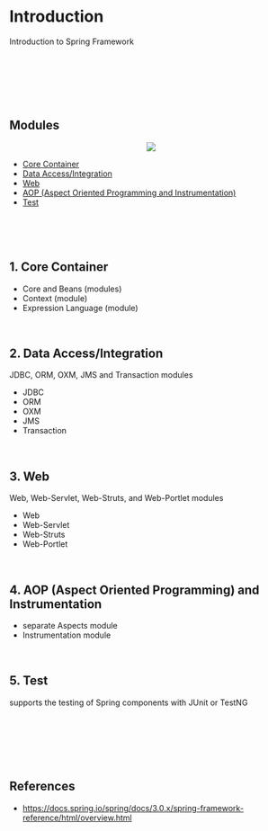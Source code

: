 # Introduction
Introduction to Spring Framework

<br><br><br>
<br><br>



## Modules

<p align="center">
  <img src="https://docs.spring.io/spring/docs/3.0.x/spring-framework-reference/html/images/spring-overview.png" />
</p>

* [Core Container](#1-core-container)
* [Data Access/Integration](#2-data-accessintegration)
* [Web](#3-web)
* [AOP (Aspect Oriented Programming and Instrumentation)](#4-aop-aspect-oriented-programming-and-instrumentation)
* [Test](#5-test)

<br><br><br>

## 1. Core Container

* Core and Beans (modules)
* Context (module)
* Expression Language (module)

<br>


## 2. Data Access/Integration
JDBC, ORM, OXM, JMS and Transaction modules

* JDBC
* ORM
* OXM
* JMS
* Transaction

<br>


## 3. Web
Web, Web-Servlet, Web-Struts, and Web-Portlet modules
* Web
* Web-Servlet
* Web-Struts
* Web-Portlet

<br>


## 4. AOP (Aspect Oriented Programming) and Instrumentation
* separate Aspects module
* Instrumentation module


<br>


## 5. Test
supports the testing of Spring components with JUnit or TestNG


<br><br><br>
<br><br>




## References

* https://docs.spring.io/spring/docs/3.0.x/spring-framework-reference/html/overview.html
